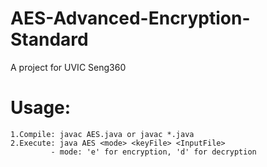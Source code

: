 # AES-Advanced-Encryption-Standard
  A project for UVIC Seng360

# Usage:  
    1.Compile: javac AES.java or javac *.java
    2.Execute: java AES <mode> <keyFile> <InputFile>
             - mode: 'e' for encryption, 'd' for decryption
             
  
